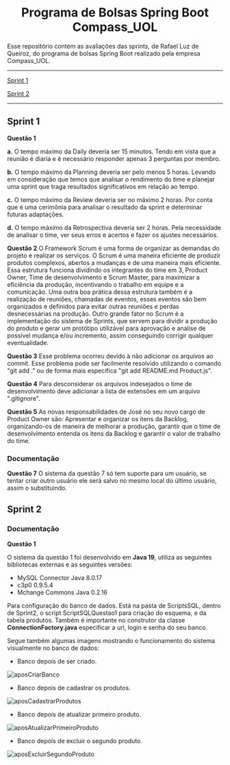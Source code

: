 <h1 align="center">Programa de Bolsas Spring Boot Compass_UOL</h1>
Esse repositório contém as avaliações das sprints, de Rafael Luz de Queiroz, do programa de bolsas Spring Boot realizado pela empresa Compass_UOL.

**********

[Sprint 1](#sprint1)

[Sprint 2](#sprint2)

**********

<div id='sprint1'/>

## Sprint 1

**Questão 1**

**a.** O tempo máximo da Daily deveria ser 15 minutos. Tendo em vista que a reunião é diaria e é necessário responder apenas 3 perguntas por membro.

**b.** O tempo máximo da Planning deveria ser pelo menos 5 horas. Levando em consideração que temos que analisar o rendimento do time e planejar uma sprint que traga resultados significativos em relação ao tempo.

**c.** O tempo máximo da Review deveria ser no máximo 2 horas. Por conta que é uma cerimônia para analisar o resultado da sprint e determinar futuras adaptações.

**d.** O tempo máximo da Retrospectiva deveria ser 2 horas. Pela necessidade de analisar o time, ver seus erros e acertos e fazer os ajustes necessários.


**Questão 2**
O Framework Scrum é uma forma de organizar as demandas do projeto e realizar os serviços. O Scrum é uma maneira eficiente de produzir produtos complexos, abertos a mudanças e de uma maneira mais eficiente.
Essa estrutura funciona dividindo os integrantes do time em 3, Product Owner, Time de desenvolvimento e Scrum Master, para maximizar a eficiência da produção, incentivando o trabalho em equipe e a comunicação. Uma outra boa prática dessa estrutura também é a realização de reuniões, chamadas de eventos, esses eventos são bem organizados e definidos para evitar outras reuniões e perdas desnecessárias na produção.
Outro grande fator no Scrum é a implementação do sistema de Sprints, que servem para dividir a produção do produto e gerar um protótipo utilizável para aprovação e analise de possível mudança e/ou incremento, assim conseguindo corrigir qualquer eventualidade.


**Questão 3**
Esse problema ocorreu devido à não adicionar os arquivos ao commit. Esse problema pode ser facilmente resolvido utilizando o comando "git add ." ou de forma mais específica "git add README.md Product.js".


**Questão 4**
Para desconsiderar os arquivos indesejados o time de desenvolvimento deve adicionar a lista de extensões em um arquivo ".gitignore".


**Questão 5**
As novas responsabilidades de José no seu novo cargo de Product Owner são: Apresentar e organizar os itens da Backlog, organizando-os de maneira de melhorar a produção, garantir que o time de desenvolvimento entenda os itens da Backlog e garantir o valor de trabalho do time.


### **Documentação**
**Questão 7**
O sistema da questão 7 só tem suporte para um usuário, se tentar criar outro usuário ele será salvo no mesmo local do último usuário, assim o substituindo.






<div id='sprint2'/>

## Sprint 2

### **Documentação**

**Questão 1**

O sistema da questão 1 foi desenvolvido em **Java 19**, utiliza as seguintes bibliotecas externas e as seguintes versões:
* MySQL Connector Java 8.0.17
* c3p0 0.9.5.4
* Mchange Commons Java 0.2.16

Para configuração do banco de dados. Está na pasta de ScriptsSQL, dentro de Sprint2, o script ScriptSQLQuestao1 para criação do esquema, e da tabela produtos.
Também é importante no construtor da classe **ConnectionFactory.java** especificar a url, login e senha do seu banco.

Segue também algumas imagens mostrando o funcionamento do sistema visualmente no banco de dados:
* Banco depois de ser criado.

![aposCriarBanco](https://user-images.githubusercontent.com/87668199/198833842-81a25823-f9c7-45f8-83e9-84a24d5c3ae6.png)

* Banco depois de cadastrar os produtos.

![aposCadastrarProdutos](https://user-images.githubusercontent.com/87668199/198833919-6d0622d3-861c-4ab0-ab59-3cf5d8d0d11f.png)

* Banco depois de atualizar primeiro produto.

![aposAtualizarPrimeiroProduto](https://user-images.githubusercontent.com/87668199/198833965-a2ae03c8-8703-4e63-92be-c3ea0df7b2df.png)

* Banco depois de excluir o segundo produto.

![aposExcluirSegundoProduto](https://user-images.githubusercontent.com/87668199/198834002-d518c9bd-8c87-47fc-8b32-d2726b89bbd4.png)